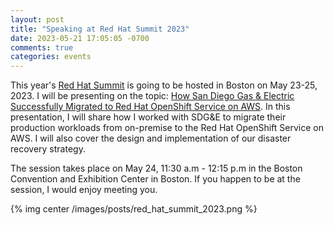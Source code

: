```yaml
---
layout: post
title: "Speaking at Red Hat Summit 2023"
date: 2023-05-21 17:05:05 -0700
comments: true
categories: events
---
```


This year's [Red Hat Summit](https://www.redhat.com/en/summit) is going to be hosted in Boston on May 23-25, 2023. I will be presenting on the topic: [How San Diego Gas & Electric Successfully Migrated to Red Hat OpenShift Service on AWS](https://events.experiences.redhat.com/widget/redhat/sum23/SessionCatalog2023/session/1673459763530001wa9h). In this presentation, I will share how I worked with SDG&E to migrate their production workloads from on-premise to the Red Hat OpenShift Service on AWS. I will also cover the design and implementation of our disaster recovery strategy.

The session takes place on May 24, 11:30 a.m - 12:15 p.m in the Boston Convention and Exhibition Center in Boston. If you happen to be at the session, I would enjoy meeting you.

{% img center /images/posts/red_hat_summit_2023.png %}
